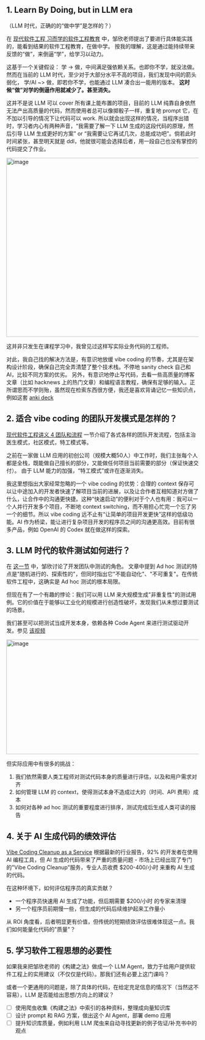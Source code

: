 
## 1. Learn By Doing, but in LLM era
（LLM 时代，正确的的“做中学”是怎样的？）

在 [现代软件工程 习而学的软件工程教育](https://www.cnblogs.com/xinz/archive/2012/01/08/2316717.html) 中，邹欣老师提出了要进行具体能实践的，能看到结果的软件工程教育，在做中学。
按我的理解，这是通过能持续带来反馈的“做”，来倒逼“学”，给学习以动力。

这基于一个关键假设：
学 -> 做，中间满足强依赖关系。也即你不学，就没法做。
然而在当前的 LLM 时代，至少对于大部分水平不高的项目，我们发现中间的箭头弱化，
学/AI ~> 做，即若你不学，也能通过 LLM 凑合出一能用的版本。
**这时候“做”对学的倒逼作用就减少了。甚至消失。**

这并不是说 LLM 可以 cover 所有课上能布置的项目，目前的 LLM 纯靠自身依然无法产出高质量的代码，然而使用者总可以像掷骰子一样，重复地 prompt 它，在不加以引导的情况下让代码可以 work.
所以就会出现这样的情况，当程序出错时，学习者内心有两种声音，“我需要了解一下 LLM 生成的这段代码的原理，然后引导 LLM 生成更好的方案” or “我需要让它再试几次，总能成功吧”。倘若此时时间紧张，甚至明天就是 ddl，他就很可能会选择后者，用一段自己也没有掌控的代码提交了作业。

<img width="509" height="468" alt="image" src="https://github.com/user-attachments/assets/cae09f3c-764b-481a-a634-e8ac2b63cc84" />


这并非只发生在课程学习中，我曾见过这样写实际业务代码的工程师。

对此，我自己找的解决方法是，有意识地放缓 vibe coding 的节奏，尤其是在架构设计阶段，确保自己完全弄清楚了整个技术栈。不停地 sanity check 自己和 AI，比较不同方案的优劣。
另外，有意识地停止写代码，去看一些高质量的博客文章（比如 hacknews 上的热门文章）和编程语言教程，确保有足够的输入。正所谓思而不学则殆，虽然现在检索东西很方便，我还是喜欢背诵记忆一些知识点，例如这套 [anki deck ](https://ido777.github.io/system-design-primer-update/en/sd_anki_flashcards.html)

## 2. 适合 vibe coding 的团队开发模式是怎样的？

[现代软件工程讲义 4 团队和流程](https://www.cnblogs.com/xinz/archive/2011/10/07/2200511.html) 一节介绍了各式各样的团队开发流程，包括主治医生模式，社区模式，特工模式等。

之前在一家做 LLM 应用的初创公司（规模大概50人）中工作时，我们主张每个人都是全栈，既能做自己擅长的部分，又能做任何项目当前需要的部分（保证快速交付）。
由于 LLM 能力的加强，“特工模式”或许在逐渐消失。

我这里想指出大家经常忽略的一个 vibe coding 的优势：合理的 context 保存可以让中途加入的开发者快速了解项目当前的进展，以及让合作者互相知道对方做了什么，让合作中的沟通更快捷。这种“快速启动”的便利对于个人也有用：我可以一个人并行开发多个项目，不断地 context switching，而不用担心忙完一个忘了另一个的细节。所以 vibe coding 远不止有“让简单的项目开发更快”这样的低级功能。AI 作为桥梁，能让进行复杂项目开发的程序员之间的沟通更高效。目前有很多产品，例如 OpenAI 的 Codex 就在做这样的探索。

## 3. LLM 时代的软件测试如何进行？

在 [这一节](https://www.cnblogs.com/xinz/p/3857368.html) 中，邹欣讨论了开发团队中测试的角色。
文章中提到 Ad hoc 测试的特点是"随机进行的、探索性的"，但同时指出它"不能自动化"、"不可重复"。在传统软件工程中，这确实是 Ad hoc 测试的根本局限。

但现在有了一个有趣的悖论：我们可以用 LLM 来大规模生成"非重复性"的测试用例。它的价值在于能够以工业化的规模进行创造性破坏，发现我们从未想过要测试的场景。

我们甚至可以把测试当成开发本身，依赖各种 Code Agent 来进行测试驱动开发。参见 [该视频](https://www.bilibili.com/video/BV13MpCzjEa3/?vd_source=ee5d436c57dcb81255f798532317c6db)

<img width="600" height="300" alt="image" src="https://github.com/user-attachments/assets/e5e305a1-4d97-4c79-840b-cdb927a3329f" />

但实际应用中有很多的挑战：
1. 我们依然需要人类工程师对测试代码本身的质量进行评估，以及和用户需求对齐
2. 如何管理 LLM 的 context，使得测试本身不造成过大的（时间、API 费用）成本
3. 如何对各种 ad hoc 测试的重要程度进行排序，测试完成后生成人类可读的报告

## 4. 关于 AI 生成代码的绩效评估

[Vibe Coding Cleanup as a Service](https://donado.co/en/articles/2025-09-16-vibe-coding-cleanup-as-a-service/)
根据最新的行业报告，92% 的开发者在使用 AI 编程工具，但 AI 生成的代码带来了严重的质量问题 - 市场上已经出现了专门的"Vibe Coding Cleanup"服务，专业人员收费 $200-400/小时 来重构 AI 生成的代码。

在这种环境下，如何评估程序员的真实贡献？

- 一个程序员快速用 AI 生成了功能，但后期需要 $200/小时 的专家来清理
- 另一个程序员前期慢一些，但生成的代码后续维护起来工作量小

从 ROI 角度看，后者明显更有价值，但传统的短期绩效评估很难体现这一点。我们如何能量化代码的"质量"？

## 5. 学习软件工程思想的必要性

如果我来把邹欣老师的《构建之法》做成一个 LLM Agent，致力于给用户提供软件工程上的实用建议（不仅仅是代码）。那我们还有必要上这门课吗？

或者一个更通用的问题是，除了具体的代码，在给定充足信息的情况下（当然这不容易），LLM 是否能给出思想/方向上的建议？

- [ ] 使用爬虫收集《构建之法》中索引的各种资料，整理成向量知识库
- [ ] 设计 prompt 和 RAG 方案，做出这个 AI Agent，部署 demo 应用
- [ ] 提升知识库质量，例如利用 LLM 爬虫来自动寻找更新的例子佐证/补充书中的观点
